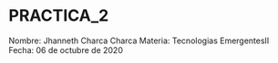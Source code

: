 # PRACTICA_2
Nombre: Jhanneth Charca Charca
Materia: Tecnologias EmergentesII
Fecha: 06 de octubre de 2020

